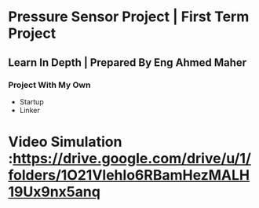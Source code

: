 # Pressure Sensor Project | First Term Project
## Learn In Depth | Prepared By Eng Ahmed Maher
### Project With My Own 
* Startup
* Linker
# Video Simulation :https://drive.google.com/drive/u/1/folders/1O21Vlehlo6RBamHezMALH19Ux9nx5anq 